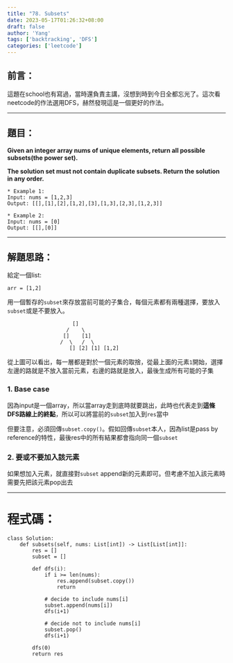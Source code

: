 ```yaml
---
title: "78. Subsets"
date: 2023-05-17T01:26:32+08:00
draft: false
author: 'Yang'
tags: ['backtracking', 'DFS']
categories: ['leetcode']
---
```

## 前言：
這題在school也有寫過，當時還負責主講，沒想到時到今日全都忘光了。這次看neetcode的作法選用DFS，赫然發現這是一個更好的作法。

---

## 題目：

**Given an integer array nums of unique elements, return all possible subsets(the power set).**

**The solution set must not contain duplicate subsets. Return the solution in any order.**

```
* Example 1:
Input: nums = [1,2,3]
Output: [[],[1],[2],[1,2],[3],[1,3],[2,3],[1,2,3]]

* Example 2:
Input: nums = [0]
Output: [[],[0]]

```

---

## 解題思路：
給定一個list:
```
arr = [1,2]
```
用一個暫存的`subset`來存放當前可能的子集合，每個元素都有兩種選擇，要放入`subset`或是不要放入。
```
				     []
				   /    \
				  []    [1]
				 /  \   /  \
			        [] [2] [1] [1,2]
```
從上圖可以看出，每一層都是對於一個元素的取捨，從最上面的元素`1`開始，選擇左邊的路就是不放入當前元素，右邊的路就是放入，最後生成所有可能的子集

### 1. Base case
因為input是一個array，所以當array走到底時就要跳出，此時也代表走到**這條DFS路線上的終點**，所以可以將當前的`subset`加入到`res`當中

但要注意，必須回傳`subset.copy()`。假如回傳`subset`本人，因為list是pass by reference的特性，最後res中的所有結果都會指向同一個`subset`

### 2. 要或不要加入該元素
如果想加入元素，就直接對`subset` append新的元素即可。但考慮不加入該元素時需要先把該元素pop出去

---

# 程式碼：

```
class Solution:
    def subsets(self, nums: List[int]) -> List[List[int]]:
        res = []
        subset = []

        def dfs(i):
            if i >= len(nums):
                res.append(subset.copy())
                return
            
            # decide to include nums[i]
            subset.append(nums[i])
            dfs(i+1)

            # decide not to include nums[i]
            subset.pop()
            dfs(i+1)

        dfs(0)
        return res
```

